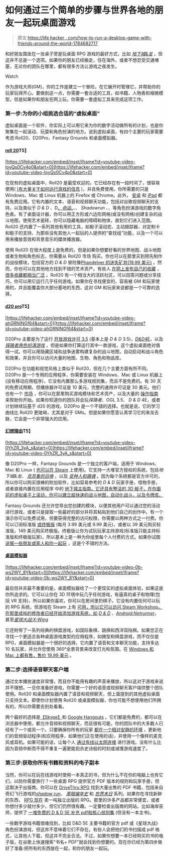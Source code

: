 # 如何通过三个简单的步骤与世界各地的朋友一起玩桌面游戏

> 原文:[https://life hacker . com/how-to-run-a-desktop-game-with-friends-around-the-world-1784682717](https://lifehacker.com/how-to-run-a-tabletop-game-with-friends-around-the-worl-1784682717)

和好朋友围坐在一张桌子旁是玩桌面 RPG 游戏的最好方式，比如 [*地下城&龙*](http://dnd.wizards.com/) ，但这并不总是一个选项。如果你的朋友已经搬走，住在海外，或者不想忍受交通堵塞，无论你的团队在哪里，都有很多方法让游戏之夜发生。

Watch

作为游戏大师(GM)，你的工作是建立一个冒险，在它展开时管理它，并帮助你的玩家玩得开心。要做到这一点，你需要一套合适的工具，如书籍、人物表和缩微模型。但是如果你和朋友在网上玩，你需要一套虚拟工具来完成这项工作。

### **第一步:为你的小组挑选合适的“虚拟桌面”**

虚拟桌面是一个软件，你实际上可以用它来为你的数字活动做所有的计划，也是你聚集在一起滚动、玩耍和角色扮演的地方。说到虚拟桌面，有四个主要的玩家需要考虑:Roll20、D20Pro、Fantasy Grounds 和桌面模拟器。

#### [**roll 20**](https://roll20.net/)T5】

 [https://lifehacker.com/embed/inset/iframe?id=youtube-video-IoyQs0Cv4p0&start=0](https://lifehacker.com/embed/inset/iframe?id=youtube-video-IoyQs0Cv4p0&start=0) 

在现有的虚拟桌面中，Roll20 是最受欢迎的。它已经存在有一段时间了，很容易使用( [)有大量关于如何运行游戏的信息](https://wiki.roll20.net/Online_Role_Playing:Index) )，并且免费使用。你所需要的只是 Windows、Mac 或 Linux 机器上的 Firefox 或 Chrome。此外， [安卓](https://play.google.com/store/apps/details?id=net.roll20.playerappandroid&hl=en) 和 [iPad](https://itunes.apple.com/us/app/roll20-for-ipad/id944989026?mt=8) 都有免费应用。它有内置的文本、语音和视频聊天功能，包括对谷歌视频聊天的支持，以及类似于 *D & D* 、D[、*命运*、](http://www.faterpg.com/)、、 *Shadowrun* 、、等角色扮演游戏的数字角色表。有了桌面设计器，你可以用正方形或六边形网格(或没有网格)创建复杂的战斗地图，使用艺术瓷砖，你可以隐藏电脑的障碍和物体，直到它们进入范围。Roll20 还内置了一系列其他有用的工具，如骰子滚动宏、主动跟踪器、对定制卡和骰子的支持、为那些没有其他人一起玩的人提供的“查找组”功能，以及一个可以用来播放音效和背景音乐的媒体播放器。

使用 Roll20 在很大程度上是免费的，但是如果你想要好看的世界地图、战斗地图或者生物和角色标志，你需要从 Roll20 市场 购买。你也可以在那里买到预先制作的战役模块，包括官方的 *D & D* 冒险像[Phandelver 的迷失矿井(19.99 美元)](https://marketplace.roll20.net/browse/module/24/lost-mine-of-phandelver) 。然而，你也可以在其他地方找到不错的艺术资产。有些人 [在网上发布自己的收藏](https://www.reddit.com/r/Roll20/comments/348f8h/new_to_roll20_does_anyone_know_of_any_good_free/) ， [很多收藏都相当广泛](https://razir.minus.com/uploads#!/1.0) 。Roll20 有一个相当大的活跃社区，可以回答问题或分享技巧，你可以用它运行几乎任何游戏。如果你在寻找便宜的，容易被 GM 和玩家使用的，并且能覆盖你大部分基地的东西，这对 GM 和玩家来说都是一个可靠的选择。

#### [**d20 pro**](http://d20pro.com/)T5】

 [https://lifehacker.com/embed/inset/iframe?id=youtube-video-ahGRNINGf64&start=0](https://lifehacker.com/embed/inset/iframe?id=youtube-video-ahGRNINGf64&start=0) 

D20Pro 主要是为了运行 [开放游戏许可 3.5](http://www.d20srd.org/) (基本上是 *D & D* 3.5)，[*D&D*4E](https://www.wizards.com/default.asp?x=d20/welcome)，以及 [*探路者角色扮演游戏*](http://paizo.com/pathfinder/) ，但是如果你打算运行其中一款游戏，这个虚拟桌面绝对值得一试。你可以用隐藏区域和战争迷雾构建复杂的战斗地图，自动启动和战斗角色和效果，并且你可以访问大量的地图、生物、角色和物品库。

D20Pro 在功能和视觉风格上类似于 Roll20，但在几个主要方面有所不同。D20Pro 是一个专用的应用程序，你需要安装在 Windows、Mac 或 Linux 机器上(没有移动应用程序)，它没有内置那么多游戏规则集，而且不是免费的。有 30 天的免费试用期，但播放器许可证是 10 美元，完整的通用许可证是 30 美元。他们也有一个 [市场](http://marketplace.d20pro.com/) ，你可以在那里购买游戏模块和艺术资产，以及大量的 [操作指南](http://d20pro.com/wp-content/uploads/2015/11/GetStartedwithd20Pro_V3_3.pdf) 来帮助你开始。如果你知道你的团队将会玩*探路者*、OGL 3.5、 *D & D* 4E，或者计划继续玩基于 d20 的游戏，D20Pro 是一个不错的选择。也就是说，它的学习曲线比 Roll20 更陡峭，尤其是对于 GMs。但是如果你愿意认真学习它的来龙去脉，它会是一个非常强大的应用。

#### [**幻想理由**](https://www.fantasygrounds.com/home/home.php)T5】

 [https://lifehacker.com/embed/inset/iframe?id=youtube-video-0YhZR_3yA_s&start=0](https://lifehacker.com/embed/inset/iframe?id=youtube-video-0YhZR_3yA_s&start=0) 

像 D20Pro 一样，Fantasy Grounds 是一个独立的客户端，适用于 Windows、Mac 和 Linux ( [也可以在 Steam](http://store.steampowered.com/app/252690/) 上使用)。它支持一大堆官方授权的系统，包括*地下城&龙*、 [*克苏鲁的召唤*](http://www.chaosium.com/call-of-cthulhu-rpg/) ，以及 [*变种人和摄魂*](http://mutantsandmasterminds.com/) 。因为每个系统都是官方许可的，所以你可以购买很棒的附加软件，比如容易参考的 *D & D* 玩家手册，怪物手册，或者直接内置在应用程序 中的 [地下城主指南。它还具有整洁的 3D 骰子，在你面前的虚拟桌子上滚动，你可以建立超快速的战斗地图，自动化战斗，以及令牌库。](https://www.fantasygrounds.com/buyFG/DungeonsAndDragons.html)

Fantasy Grounds 还允许您导出您创建的模块，以便其他用户可以通过您的活动进行游戏，或者只是提取一些最好的部分并将其粘贴到他们自己的创作中。有一个演示你可以免费试用，但要获得完整的访问权限，你需要以两种方式之一付费。你可以订阅标准版 [或终极版](https://www.fantasygrounds.com/home/home.php) (每月 3.99 美元或 9.99 美元)，或者以 39 美元购买标准版，149 美元购买终极版。终极版让你为试玩玩家主持游戏(标准版只能主持标准版和终极版玩家)，所以基本上是一种为你组里每个人付费的方式。如果你试图 [说服一些朋友或家人和你一起玩](https://lifehacker.com/how-to-get-your-friends-and-family-interested-in-tablet-1761928255) ，这是个不错的方法。

#### [**桌面模拟器**](http://berserk-games.com/tabletop-simulator/)

 [https://lifehacker.com/embed/inset/iframe?id=youtube-video-0b-ws2WY_8Y&start=0](https://lifehacker.com/embed/inset/iframe?id=youtube-video-0b-ws2WY_8Y&start=0) 

最后但并非最不重要的是，桌面模拟器给了一个更现实的虚拟桌面体验，如果这是你所追求的。它可以让你在 3D 环境中玩几乎任何游戏，有逼真的桌子和物理(包括 VR 支持)，所以如果你喜欢，你可以在房间里扔棋子。它没有内置任何可以玩的 RPG 系统，但游戏在 Steam 上有 [可用，所以它可以访问 Steam Workshop，在那里成吨的修改者已经开始添加游戏系统，如](http://store.steampowered.com/app/286160/?snr=1_5_1100__1100) [*D & D*](http://www.nexusmods.com/tabletopsimulator/mods/277/?) 、[*Android:Netrunner*](http://steamcommunity.com/sharedfiles/filedetails/?id=418947191)，甚至[*星球大战:X-Wing*](http://steamcommunity.com/sharedfiles/filedetails/?id=377698667)

它还附带了一系列经典的棋盘游戏，如国际象棋、跳棋和西洋双陆棋。如果您正在寻找一个更适合各种桌面游戏类型的应用程序，如微型和棋盘游戏，而不仅仅是 RPG，桌面模拟器是一个很好的选择。它内置了语音和文本聊天功能，支持多达 10 名玩家，并允许您使用 360°全景背景来改变灯光和氛围。在 [Windows 和 Mac 上都有售，售价 19.99 美元](http://berserk-games.com/buy/) 。

### **第二步:选择语音聊天客户端**

通过文本播放速度非常慢，而且你不能用有趣的声音来播放，所以这对于游戏来说并不理想。一旦你准备好游戏，你需要一个好的语音或视频聊天客户端供整个团队使用。Roll20 和桌面模拟器内置了语音和视频聊天，但上面提到的其他虚拟桌面只支持文本。即使你计划使用 Roll20 或桌面模拟器，你也可能不想使用他们所拥有的，所以你需要去别处看看。

两个最好的选择是[【Skype】](https://www.skype.com/en/)和 [Google Hangouts](https://hangouts.google.com/) 。它们都是免费的，都可以在浏览器中使用，都允许音频和视频聊天，而且很有可能，你的团队中的大多数人已经有了一个或另一个。只要确保你所有的玩家 [都在一个相对安静的环境](https://lifehacker.com/how-to-make-sure-your-voice-calls-and-audio-chats-are-c-1690302645) ，更新他们的音频驱动程序(和应用程序，如果他们正在使用的话)，并使用一个像样的麦克风或耳机。如果可能的话，让每个人 [通过有线以太网连接](http://lifehacker.com/how-to-get-better-quality-out-of-your-video-chats-5836186) 进行游戏。没有什么比因为音频中断而不得不重复一遍更能扼杀史诗般的时刻或减慢游戏速度了。

### **第三步:获取你所有书籍和资料的电子副本**

当然，你可以在玩在线游戏时使用一本真正的书，但为什么不在你的电脑上也有它们，以防你需要旅行？一些桌面 RPG 提供官方 PDF 版本的规则和玩家手册，但这取决于出版商。你可以在 [DriveThru RPG](http://www.drivethrurpg.com/index.php) 找到大量出售的 PDF 书籍，包括来自奇幻飞行游戏的[*shadow run*](http://www.drivethrurpg.com/product/115985/Shadowrun-Fifth-Edition-Core-Rulebook?hot60=0&src=hnum)、 [*黑暗编年史*](http://www.drivethrurpg.com/product/168428/Chronicles-of-Darkness?hot60=0&src=hnum) 和 [*世界末日*](http://www.drivethrurpg.com/product/173947/The-End-of-the-World-Alien-Invasion?hot60=0&src=hottest_filtered) 系列。如果你在寻找新鲜的东西， [RPG 现在](http://www.rpgnow.com/) 卖一吨独立出版的 RPG。那里的许多产品都非常便宜，或者你想付多少就付多少，但它们仍然很有趣。一定要检查出版商的网站。比如海岸巫师，提供了 [一堆免费的 D & D 5E 补充 pdf](https://www.reddit.com/r/DnD/comments/300zz1/links_to_all_available_free_legal_pdfs_for_5e_so/)[和核心规则集](https://lifehacker.com/download-the-new-dungeons-dragons-5th-edition-core-ru-1625063407) (但没有一本主书)。

一些数字游戏书籍很难找到，比如 D&D 5E 主要书籍的官方 pdf 或《星球大战》角色扮演游戏，但这并不意味着它们不存在。有些人会把他们的书扫描成 pdf 格式，让其他人下载，但这并不完全合法。不过，如果你想要一本已经购买的书的电子版，在谷歌上快速搜索“书名+ PDF”就会找到你想要的。现在你已经为第四步做好了准备:把所有的东西放在一起，和你的朋友一起玩。